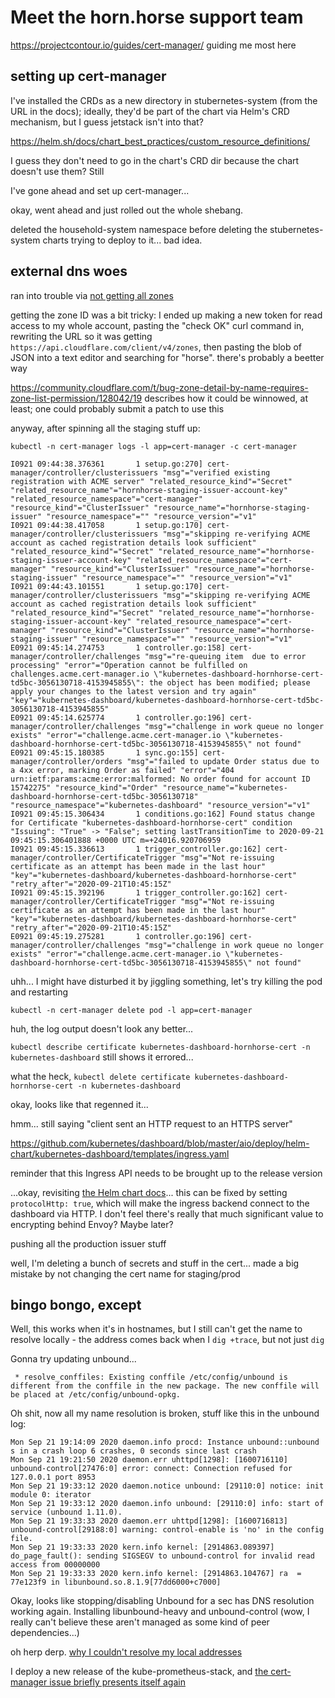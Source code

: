 # Meet the horn.horse support team

https://projectcontour.io/guides/cert-manager/ guiding me most here

## setting up cert-manager

I've installed the CRDs as a new directory in stubernetes-system (from the URL in the docs); ideally, they'd be part of the chart via Helm's CRD mechanism, but I guess jetstack isn't into that?

https://helm.sh/docs/chart_best_practices/custom_resource_definitions/

I guess they don't need to go in the chart's CRD dir because the chart doesn't use them? Still

I've gone ahead and set up cert-manager...

okay, went ahead and just rolled out the whole shebang.

deleted the household-system namespace before deleting the stubernetes-system charts trying to deploy to it... bad idea.

## external dns woes

ran into trouble via [not getting all zones](https://github.com/kubernetes-sigs/external-dns/issues/1127)

getting the zone ID was a bit tricky: I ended up making a new token for read access to my whole account, pasting the "check OK" curl command in, rewriting the URL so it was getting `https://api.cloudflare.com/client/v4/zones`, then pasting the blob of JSON into a text editor and searching for "horse". there's probably a beetter way

https://community.cloudflare.com/t/bug-zone-detail-by-name-requires-zone-list-permission/128042/19 describes how it could be winnowed, at least; one could probably submit a patch to use this

anyway, after spinning all the staging stuff up:

`kubectl -n cert-manager logs -l app=cert-manager -c cert-manager`

```
I0921 09:44:38.376361       1 setup.go:270] cert-manager/controller/clusterissuers "msg"="verified existing registration with ACME server" "related_resource_kind"="Secret" "related_resource_name"="hornhorse-staging-issuer-account-key" "related_resource_namespace"="cert-manager" "resource_kind"="ClusterIssuer" "resource_name"="hornhorse-staging-issuer" "resource_namespace"="" "resource_version"="v1"
I0921 09:44:38.417058       1 setup.go:170] cert-manager/controller/clusterissuers "msg"="skipping re-verifying ACME account as cached registration details look sufficient" "related_resource_kind"="Secret" "related_resource_name"="hornhorse-staging-issuer-account-key" "related_resource_namespace"="cert-manager" "resource_kind"="ClusterIssuer" "resource_name"="hornhorse-staging-issuer" "resource_namespace"="" "resource_version"="v1"
I0921 09:44:43.101551       1 setup.go:170] cert-manager/controller/clusterissuers "msg"="skipping re-verifying ACME account as cached registration details look sufficient" "related_resource_kind"="Secret" "related_resource_name"="hornhorse-staging-issuer-account-key" "related_resource_namespace"="cert-manager" "resource_kind"="ClusterIssuer" "resource_name"="hornhorse-staging-issuer" "resource_namespace"="" "resource_version"="v1"
E0921 09:45:14.274753       1 controller.go:158] cert-manager/controller/challenges "msg"="re-queuing item  due to error processing" "error"="Operation cannot be fulfilled on challenges.acme.cert-manager.io \"kubernetes-dashboard-hornhorse-cert-td5bc-3056130718-4153945855\": the object has been modified; please apply your changes to the latest version and try again" "key"="kubernetes-dashboard/kubernetes-dashboard-hornhorse-cert-td5bc-3056130718-4153945855"
E0921 09:45:14.625774       1 controller.go:196] cert-manager/controller/challenges "msg"="challenge in work queue no longer exists" "error"="challenge.acme.cert-manager.io \"kubernetes-dashboard-hornhorse-cert-td5bc-3056130718-4153945855\" not found"
E0921 09:45:15.180385       1 sync.go:155] cert-manager/controller/orders "msg"="failed to update Order status due to a 4xx error, marking Order as failed" "error"="404 urn:ietf:params:acme:error:malformed: No order found for account ID 15742275" "resource_kind"="Order" "resource_name"="kubernetes-dashboard-hornhorse-cert-td5bc-3056130718" "resource_namespace"="kubernetes-dashboard" "resource_version"="v1"
I0921 09:45:15.306434       1 conditions.go:162] Found status change for Certificate "kubernetes-dashboard-hornhorse-cert" condition "Issuing": "True" -> "False"; setting lastTransitionTime to 2020-09-21 09:45:15.306401888 +0000 UTC m=+24016.920706959
I0921 09:45:15.336613       1 trigger_controller.go:162] cert-manager/controller/CertificateTrigger "msg"="Not re-issuing certificate as an attempt has been made in the last hour" "key"="kubernetes-dashboard/kubernetes-dashboard-hornhorse-cert" "retry_after"="2020-09-21T10:45:15Z"
I0921 09:45:15.392196       1 trigger_controller.go:162] cert-manager/controller/CertificateTrigger "msg"="Not re-issuing certificate as an attempt has been made in the last hour" "key"="kubernetes-dashboard/kubernetes-dashboard-hornhorse-cert" "retry_after"="2020-09-21T10:45:15Z"
E0921 09:45:19.275281       1 controller.go:196] cert-manager/controller/challenges "msg"="challenge in work queue no longer exists" "error"="challenge.acme.cert-manager.io \"kubernetes-dashboard-hornhorse-cert-td5bc-3056130718-4153945855\" not found"
```

uhh... I might have disturbed it by jiggling something, let's try killing the pod and restarting

`kubectl -n cert-manager delete pod -l app=cert-manager`

huh, the log output doesn't look any better...

`kubectl describe certificate kubernetes-dashboard-hornhorse-cert -n kubernetes-dashboard` still shows it errored...

what the heck, `kubectl delete certificate kubernetes-dashboard-hornhorse-cert -n kubernetes-dashboard`

okay, looks like that regenned it...

hmm... still saying "client sent an HTTP request to an HTTPS server"

https://github.com/kubernetes/dashboard/blob/master/aio/deploy/helm-chart/kubernetes-dashboard/templates/ingress.yaml

reminder that this Ingress API needs to be brought up to the release version

...okay, revisiting [the Helm chart docs](https://hub.helm.sh/charts/k8s-dashboard/kubernetes-dashboard)... this can be fixed by setting `protocolHttp: true`, which will make the ingress backend connect to the dashboard via HTTP. I don't feel there's really that much significant value to encrypting behind Envoy? Maybe later?

pushing all the production issuer stuff

well, I'm deleting a bunch of secrets and stuff in the cert... made a big mistake by not changing the cert name for staging/prod

## bingo bongo, except

Well, this works when it's in hostnames, but I still can't get the name to resolve locally - the address comes back when I `dig +trace`, but not just `dig`

Gonna try updating unbound...

```
 * resolve_conffiles: Existing conffile /etc/config/unbound is different from the conffile in the new package. The new conffile will be placed at /etc/config/unbound-opkg.
```

Oh shit, now all my name resolution is broken, stuff like this in the unbound log:

```
Mon Sep 21 19:14:09 2020 daemon.info procd: Instance unbound::unbound s in a crash loop 6 crashes, 0 seconds since last crash
Mon Sep 21 19:21:50 2020 daemon.err uhttpd[1298]: [1600716110] unbound-control[27476:0] error: connect: Connection refused for 127.0.0.1 port 8953
Mon Sep 21 19:33:12 2020 daemon.notice unbound: [29110:0] notice: init module 0: iterator
Mon Sep 21 19:33:12 2020 daemon.info unbound: [29110:0] info: start of service (unbound 1.11.0).
Mon Sep 21 19:33:33 2020 daemon.err uhttpd[1298]: [1600716813] unbound-control[29188:0] warning: control-enable is 'no' in the config file.
Mon Sep 21 19:33:33 2020 kern.info kernel: [2914863.089397] do_page_fault(): sending SIGSEGV to unbound-control for invalid read access from 00000000
Mon Sep 21 19:33:33 2020 kern.info kernel: [2914863.104767] ra  = 77e123f9 in libunbound.so.8.1.9[77dd6000+c7000]
```

Okay, looks like stopping/disabling Unbound for a sec has DNS resolution working again. Installing libunbound-heavy and unbound-control (wow, I really can't believe these aren't managed as some kind of peer dependencies...)

oh herp derp. [why I couldn't resolve my local addresses](vmbma-00jj4-0k8t8-3da5h-1b0rw)

I deploy a new release of the kube-prometheus-stack, and [the cert-manager issue briefly presents itself again](1t74j-d1f9h-bab11-hvz1a-1h3e5)
